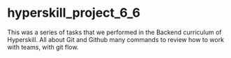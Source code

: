 # hyperskill_project_6_6

This was a series of tasks that we performed in the Backend curriculum of Hyperskill. All about Git and Github many 
commands to review how to work with teams, with git flow.
